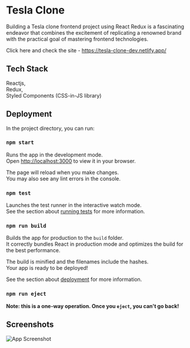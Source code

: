 
# Tesla Clone

Building a Tesla clone frontend project using React Redux is a fascinating endeavor that combines the excitement of replicating a renowned brand with the practical goal of mastering frontend technologies. 

Click here and check the site - https://tesla-clone-dev.netlify.app/

## Tech Stack

Reactjs,  
Redux,  
Styled Components (CSS-in-JS library)


## Deployment

In the project directory, you can run:

### `npm start`

Runs the app in the development mode.\
Open [http://localhost:3000](http://localhost:3000) to view it in your browser.

The page will reload when you make changes.\
You may also see any lint errors in the console.

### `npm test`

Launches the test runner in the interactive watch mode.\
See the section about [running tests](https://facebook.github.io/create-react-app/docs/running-tests) for more information.

### `npm run build`

Builds the app for production to the `build` folder.\
It correctly bundles React in production mode and optimizes the build for the best performance.

The build is minified and the filenames include the hashes.\
Your app is ready to be deployed!

See the section about [deployment](https://facebook.github.io/create-react-app/docs/deployment) for more information.

### `npm run eject`

**Note: this is a one-way operation. Once you `eject`, you can't go back!**

## Screenshots

![App Screenshot](https://via.placeholder.com/468x300?text=App+Screenshot+Here)

